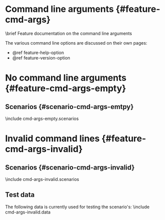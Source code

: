 Command line arguments      {#feature-cmd-args}
======================
\brief Feature documentation on the command line arguments

The various command line options are discussed on their own pages:
- @ref feature-help-option 
- @ref feature-version-option 

# No command line arguments {#feature-cmd-args-empty}
## Scenarios {#scenario-cmd-args-emtpy}
\include cmd-args-empty.scenarios

# Invalid command lines {#feature-cmd-args-invalid}
## Scenarios {#scenario-cmd-args-invalid}
\include cmd-args-invalid.scenarios

## Test data
The following data is currently used for testing the scenario's:
\include cmd-args-invalid.data
